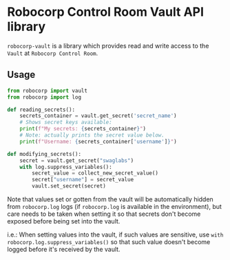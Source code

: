 # Robocorp Control Room Vault API library

`robocorp-vault` is a library which provides read and write access to the
`Vault` at `Robocorp Control Room`.


## Usage


```python    
from robocorp import vault
from robocorp import log 

def reading_secrets():
    secrets_container = vault.get_secret('secret_name')
    # Shows secret keys available:
    print(f"My secrets: {secrets_container}")
    # Note: actually prints the secret value below.
    print(f"Username: {secrets_container['username']}")

def modifying_secrets():
    secret = vault.get_secret("swaglabs")
    with log.suppress_variables():
        secret_value = collect_new_secret_value()
        secret["username"] = secret_value
        vault.set_secret(secret)
```

Note that values set or gotten from the vault will be automatically
hidden from `robocorp.log` logs (if `robocorp.log` is available
in the environment), but care needs to be taken when setting it
so that secrets don't become exposed before being set into the vault.

i.e.: When setting values into the vault, if such values are sensitive,
use `with robocorp.log.suppress_variables()` so that such value doesn't
become logged before it's received by the vault.